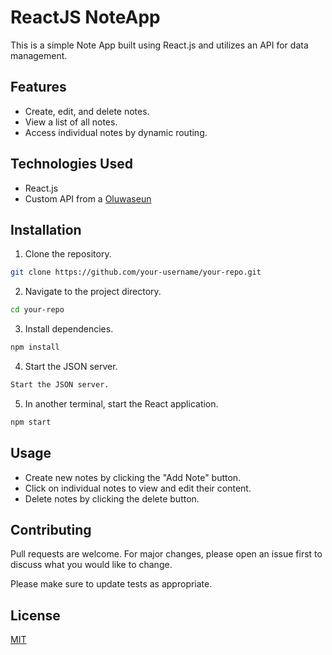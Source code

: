 # ReactJS NoteApp

This is a simple Note App built using React.js and utilizes an API for data management.

## Features

- Create, edit, and delete notes.
- View a list of all notes.
- Access individual notes by dynamic routing.

## Technologies Used

- React.js
- Custom API from a [Oluwaseun](https://github.com/Oluwaseun241)

## Installation

1. Clone the repository.
```bash
git clone https://github.com/your-username/your-repo.git
```
2. Navigate to the project directory.
```bash
cd your-repo
```
3. Install dependencies.
```bash
npm install
```
4. Start the JSON server.
```bash
Start the JSON server.
```
5. In another terminal, start the React application.
```bash
npm start
```
## Usage

- Create new notes by clicking the "Add Note" button.
- Click on individual notes to view and edit their content.
- Delete notes by clicking the delete button.

## Contributing

Pull requests are welcome. For major changes, please open an issue first to discuss what you would like to change.

Please make sure to update tests as appropriate.

## License

[MIT](https://choosealicense.com/licenses/mit/)